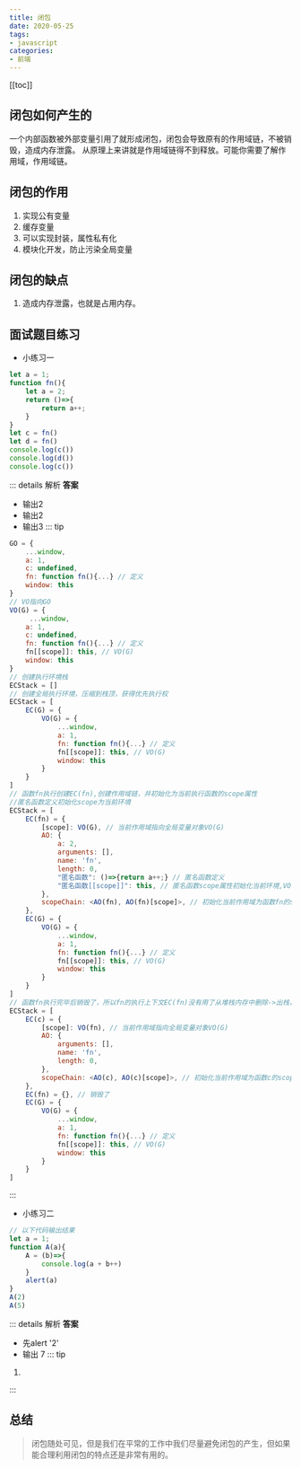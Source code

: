 ```yaml
---
title: 闭包
date: 2020-05-25
tags: 
- javascript
categories:
- 前端
---
```


<Boxx />

[[toc]]

## 闭包如何产生的
一个内部函数被外部变量引用了就形成闭包，闭包会导致原有的作用域链，不被销毁，造成内存泄露。
从原理上来讲就是作用域链得不到释放。可能你需要了解作用域，作用域链。

## 闭包的作用
1. 实现公有变量
2. 缓存变量
3. 可以实现封装，属性私有化
4. 模块化开发，防止污染全局变量

## 闭包的缺点
1. 造成内存泄露，也就是占用内存。

## 面试题目练习
- 小练习一
``` js
let a = 1;
function fn(){
    let a = 2;
    return ()=>{
        return a++;
    }
}
let c = fn()
let d = fn()
console.log(c())
console.log(d())
console.log(c())
```
::: details 解析
**答案**
- 输出2 
- 输出2
- 输出3
::: tip
``` js
GO = {
    ...window,
    a: 1,
    c: undefined,
    fn: function fn(){...} // 定义
    window: this
}
// VO指向GO
VO(G) = {
     ...window,
    a: 1,
    c: undefined,
    fn: function fn(){...} // 定义
    fn[[scope]]: this, // VO(G)
    window: this
}
// 创建执行环境栈
ECStack = []
// 创建全局执行环境，压缩到栈顶，获得优先执行权
ECStack = [
    EC(G) = {
        VO(G) = {
            ...window,
            a: 1,
            fn: function fn(){...} // 定义
            fn[[scope]]: this, // VO(G)
            window: this
        }
    }
]
// 函数fn执行创建EC(fn),创建作用域链，并初始化为当前执行函数的scope属性
//匿名函数定义初始化scope为当前环境
ECStack = [
    EC(fn) = {
        [scope]: VO(G), // 当前作用域指向全局变量对象VO(G)
        AO: {
            a: 2,
            arguments: [],
            name: 'fn',
            length: 0,
            "匿名函数": ()=>{return a++;} // 匿名函数定义
            "匿名函数[[scope]]": this, // 匿名函数scope属性初始化当前环境,VO(fn)
        },
        scopeChain: <AO(fn), AO(fn)[scope]>, // 初始化当前作用域为函数fn的scope属性,并将函数fn的AO对象指向链表最顶端
    },
    EC(G) = {
        VO(G) = {
            ...window,
            a: 1,
            fn: function fn(){...} // 定义
            fn[[scope]]: this, // VO(G)
            window: this
        }
    }
]
// 函数fn执行完毕后销毁了，所以fn的执行上下文EC(fn)没有用了从堆栈内存中删除->出栈，接着fn返回来的函数的引用被保存到c上c执行创建执行上下文EC(c),创建作用域链，并初始化为函数c(匿名函数)的scope所包含的对象，VO(fn)
ECStack = [
    EC(c) = {
        [scope]: VO(fn), // 当前作用域指向全局变量对象VO(G)
        AO: {
            arguments: [],
            name: 'fn',
            length: 0,
        },
        scopeChain: <AO(c), AO(c)[scope]>, // 初始化当前作用域为函数c的scope属性,并将函数c的AO对象指向链表最顶端
    },
    EC(fn) = {}, // 销毁了
    EC(G) = {
        VO(G) = {
            ...window,
            a: 1,
            fn: function fn(){...} // 定义
            fn[[scope]]: this, // VO(G)
            window: this
        }
    }
]
```
:::
- 小练习二
``` js
// 以下代码输出结果
let a = 1;
function A(a){
    A = (b)=>{
        console.log(a + b++)
    }
    alert(a)
}
A(2)
A(5)
```
::: details 解析
**答案**
- 先alert '2'
- 输出 7
::: tip
1. 
:::
## 总结
> 闭包随处可见，但是我们在平常的工作中我们尽量避免闭包的产生，但如果能合理利用闭包的特点还是非常有用的。

